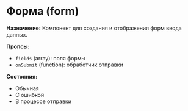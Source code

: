 # Форма (form)

**Назначение:**
Компонент для создания и отображения форм ввода данных.

**Пропсы:**
- `fields` (array): поля формы
- `onSubmit` (function): обработчик отправки

**Состояния:**
- Обычная
- С ошибкой
- В процессе отправки 